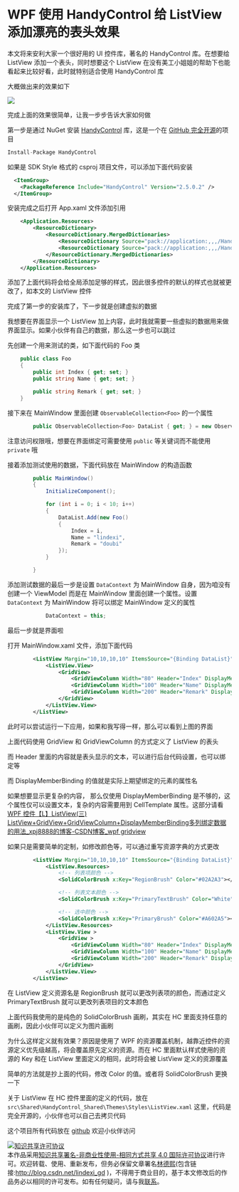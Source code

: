 # WPF 使用 HandyControl 给 ListView 添加漂亮的表头效果

本文将来安利大家一个很好用的 UI 控件库，著名的 HandyControl 库。在想要给 ListView 添加一个表头，同时想要这个 ListView 在没有美工小姐姐的帮助下也能看起来比较好看，此时就特别适合使用 HandyControl 库

<!--more-->
<!-- CreateTime:2020/7/13 8:59:36 -->

<!-- 发布 -->

大概做出来的效果如下

<!-- ![](image/WPF 使用 HandyControl 给 ListView 添加漂亮的表头效果/WPF 使用 HandyControl 给 ListView 添加漂亮的表头效果0.png) -->

![](http://image.acmx.xyz/lindexi%2F20207111635465.jpg)

完成上面的效果很简单，让我一步步告诉大家如何做

第一步是通过 NuGet 安装 [HandyControl](https://www.nuget.org/packages/HandyControl) 库，这是一个在 [GitHub 完全开源](https://github.com/HandyOrg/HandyControl)的项目

```csharp
Install-Package HandyControl 
```

如果是 SDK Style 格式的 csproj 项目文件，可以添加下面代码安装

```xml
  <ItemGroup>
    <PackageReference Include="HandyControl" Version="2.5.0.2" />
  </ItemGroup>
```

安装完成之后打开 App.xaml 文件添加引用

```xml
    <Application.Resources>
        <ResourceDictionary>
            <ResourceDictionary.MergedDictionaries>
                <ResourceDictionary Source="pack://application:,,,/HandyControl;component/Themes/SkinDefault.xaml"/>
                <ResourceDictionary Source="pack://application:,,,/HandyControl;component/Themes/Theme.xaml"/>
            </ResourceDictionary.MergedDictionaries>
        </ResourceDictionary>
    </Application.Resources>
```

添加了上面代码将会给全局添加足够的样式，因此很多控件的默认的样式也就被更改了，如本文的 ListView 控件

完成了第一步的安装库了，下一步就是创建虚拟的数据

我想要在界面显示一个 ListView 加上内容，此时我就需要一些虚拟的数据用来做界面显示。如果小伙伴有自己的数据，那么这一步也可以跳过

先创建一个用来测试的类，如下面代码的 Foo 类

```csharp
    public class Foo
    {
        public int Index { get; set; }
        public string Name { get; set; }

        public string Remark { get; set; }
    }
```

接下来在 MainWindow 里面创建 `ObservableCollection<Foo>` 的一个属性

```csharp
        public ObservableCollection<Foo> DataList { get; } = new ObservableCollection<Foo>();
```

注意访问权限哦，想要在界面绑定可需要使用 `public` 等关键词而不能使用 `private` 哦

接着添加测试使用的数据，下面代码放在 MainWindow 的构造函数

```csharp
        public MainWindow()
        {
            InitializeComponent();

            for (int i = 0; i < 10; i++)
            {
                DataList.Add(new Foo()
                {
                    Index = i,
                    Name = "lindexi",
                    Remark = "doubi"
                });
            }

        }
```

添加测试数据的最后一步是设置 `DataContext` 为 MainWindow 自身，因为咱没有创建一个 ViewModel 而是在 MainWindow 里面创建一个属性。设置 `DataContext` 为 MainWindow 将可以绑定 MainWindow 定义的属性

```csharp
            DataContext = this;
```

最后一步就是界面啦

打开 MainWindow.xaml 文件，添加下面代码

```xml
        <ListView Margin="10,10,10,10" ItemsSource="{Binding DataList}">
            <ListView.View>
                <GridView>
                    <GridViewColumn Width="80" Header="Index" DisplayMemberBinding="{Binding Index}"/>
                    <GridViewColumn Width="100" Header="Name" DisplayMemberBinding="{Binding Name}"/>
                    <GridViewColumn Width="200" Header="Remark" DisplayMemberBinding="{Binding Remark}"/>
                </GridView>
            </ListView.View>
        </ListView>
```

此时可以尝试运行一下应用，如果和我写得一样，那么可以看到上图的界面

上面代码使用 GridView 和 GridViewColumn 的方式定义了 ListView 的表头

而 Header 里面的内容就是表头显示的文本，可以进行后台代码设置，也可以绑定等

而 DisplayMemberBinding 的值就是实际上期望绑定的元素的属性名

如果想要显示更复杂的内容， 那么仅使用 DisplayMemberBinding 是不够的，这个属性仅可以设置文本，复杂的内容需要用到 CellTemplate 属性。这部分请看 [WPF 控件【L】ListView(三) ListView+GridView+GridViewColumn+DisplayMemberBinding多列绑定数据的用法_xpj8888的博客-CSDN博客_wpf gridview](https://blog.csdn.net/xpj8888/article/details/83210669)

如果只是需要简单的定制，如修改颜色等，可以通过重写资源字典的方式更改

```xml
        <ListView Margin="10,10,10,10" ItemsSource="{Binding DataList}" Background="#565656">
            <ListView.Resources>
                <!-- 列表项颜色 -->
                <SolidColorBrush x:Key="RegionBrush" Color="#02A2A3"></SolidColorBrush>

                <!-- 列表文本颜色 -->
                <SolidColorBrush x:Key="PrimaryTextBrush" Color="White"></SolidColorBrush>

                <!-- 选中颜色 -->
                <SolidColorBrush x:Key="PrimaryBrush" Color="#A602A5"></SolidColorBrush>
            </ListView.Resources>
            <ListView.View >
                <GridView >
                    <GridViewColumn Width="80" Header="Index" DisplayMemberBinding="{Binding Index}" />
                    <GridViewColumn Width="100" Header="Name" DisplayMemberBinding="{Binding Name}"/>
                    <GridViewColumn Width="200" Header="Remark" DisplayMemberBinding="{Binding Remark}"/>
                </GridView>
            </ListView.View>
        </ListView>
```

在 ListView 定义资源名是 RegionBrush 就可以更改列表项的颜色，而通过定义 PrimaryTextBrush 就可以更改列表项目的文本颜色

上面代码我使用的是纯色的 SolidColorBrush 画刷，其实在 HC 里面支持任意的画刷，因此小伙伴可以定义为图片画刷

为什么这样定义就有效果？原因是使用了 WPF 的资源覆盖机制，越靠近控件的资源定义优先级越高，将会覆盖原先定义的资源。而在 HC 里面默认样式使用的资源的 Key 和在 ListView 里面定义的相同，此时将会被 ListView 定义的资源覆盖

简单的方法就是抄上面的代码，修改 Color 的值。或者将 SolidColorBrush 更换一下

关于 ListView 在 HC 控件里面的定义的代码，放在 `src\Shared\HandyControl_Shared\Themes\Styles\ListView.xaml` 这里，代码是完全开源的，小伙伴也可以自己去拷贝代码


这个项目所有代码放在 [github](https://github.com/lindexi/lindexi_gd/tree/6c56865e43a6621111586ced2c93ea3099b00ae2/WaicheardeaharjereCiyallyerekelhear) 欢迎小伙伴访问

<a rel="license" href="http://creativecommons.org/licenses/by-nc-sa/4.0/"><img alt="知识共享许可协议" style="border-width:0" src="https://licensebuttons.net/l/by-nc-sa/4.0/88x31.png" /></a><br />本作品采用<a rel="license" href="http://creativecommons.org/licenses/by-nc-sa/4.0/">知识共享署名-非商业性使用-相同方式共享 4.0 国际许可协议</a>进行许可。欢迎转载、使用、重新发布，但务必保留文章署名[林德熙](http://blog.csdn.net/lindexi_gd)(包含链接:http://blog.csdn.net/lindexi_gd )，不得用于商业目的，基于本文修改后的作品务必以相同的许可发布。如有任何疑问，请与我[联系](mailto:lindexi_gd@163.com)。
